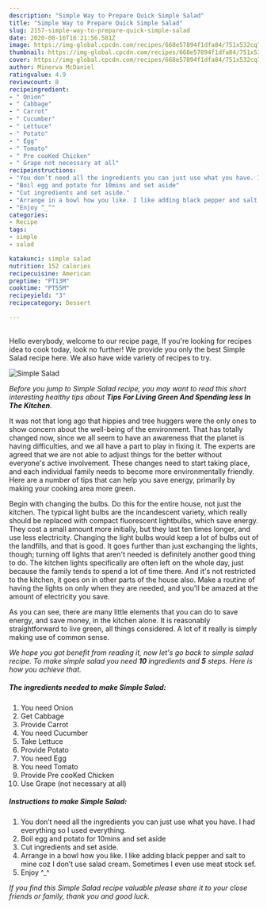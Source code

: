 ```yaml
---
description: "Simple Way to Prepare Quick Simple Salad"
title: "Simple Way to Prepare Quick Simple Salad"
slug: 2157-simple-way-to-prepare-quick-simple-salad
date: 2020-08-16T16:21:56.581Z
image: https://img-global.cpcdn.com/recipes/668e57894f1dfa84/751x532cq70/simple-salad-recipe-main-photo.jpg
thumbnail: https://img-global.cpcdn.com/recipes/668e57894f1dfa84/751x532cq70/simple-salad-recipe-main-photo.jpg
cover: https://img-global.cpcdn.com/recipes/668e57894f1dfa84/751x532cq70/simple-salad-recipe-main-photo.jpg
author: Minerva McDaniel
ratingvalue: 4.9
reviewcount: 8
recipeingredient:
- " Onion"
- " Cabbage"
- " Carrot"
- " Cucumber"
- " Lettuce"
- " Potato"
- " Egg"
- " Tomato"
- " Pre cooKed Chicken"
- " Grape not necessary at all"
recipeinstructions:
- "You don’t need all the ingredients you can just use what you have. I had everything so I used everything."
- "Boil egg and potato for 10mins and set aside"
- "Cut ingredients and set aside."
- "Arrange in a bowl how you like. I like adding black pepper and salt to mine coz I don’t use salad cream. Sometimes I even use meat stock sef."
- "Enjoy ^_^"
categories:
- Recipe
tags:
- simple
- salad

katakunci: simple salad 
nutrition: 152 calories
recipecuisine: American
preptime: "PT13M"
cooktime: "PT55M"
recipeyield: "3"
recipecategory: Dessert

---
```

<br>
Hello everybody, welcome to our recipe page, If you're looking for recipes idea to cook today, look no further! We provide you only the best Simple Salad recipe here. We also have wide variety of recipes to try.
<br>


![Simple Salad](https://img-global.cpcdn.com/recipes/668e57894f1dfa84/751x532cq70/simple-salad-recipe-main-photo.jpg)

<i>Before you jump to Simple Salad recipe, you may want to read this short interesting healthy tips about 
<strong>Tips For Living Green And Spending less In The Kitchen</strong>.</i>
</br>

It was not that long ago that hippies and tree huggers were the only ones to show concern about the well-being of the environment. That has totally changed now, since we all seem to have an awareness that the planet is having difficulties, and we all have a part to play in fixing it. The experts are agreed that we are not able to adjust things for the better without everyone's active involvement. These changes need to start taking place, and each individual family needs to become more environmentally friendly. Here are a number of tips that can help you save energy, primarily by making your cooking area more green.

Begin with changing the bulbs. Do this for the entire house, not just the kitchen. The typical light bulbs are the incandescent variety, which really should be replaced with compact fluorescent lightbulbs, which save energy. They cost a small amount more initially, but they last ten times longer, and use less electricity. Changing the light bulbs would keep a lot of bulbs out of the landfills, and that is good. It goes further than just exchanging the lights, though; turning off lights that aren't needed is definitely another good thing to do. The kitchen lights specifically are often left on the whole day, just because the family tends to spend a lot of time there. And it's not restricted to the kitchen, it goes on in other parts of the house also. Make a routine of having the lights on only when they are needed, and you'll be amazed at the amount of electricity you save.

As you can see, there are many little elements that you can do to save energy, and save money, in the kitchen alone. It is reasonably straightforward to live green, all things considered. A lot of it really is simply making use of common sense.


<i>We hope you got benefit from reading it, now let's go back to simple salad recipe. To make simple salad you need <strong>10</strong> ingredients and <strong>5</strong> steps. Here is how you achieve that.
</i>

##### The ingredients needed to make Simple Salad:

1. You need  Onion
1. Get  Cabbage
1. Provide  Carrot
1. You need  Cucumber
1. Take  Lettuce
1. Provide  Potato
1. You need  Egg
1. You need  Tomato
1. Provide  Pre cooKed Chicken
1. Use  Grape (not necessary at all)


##### Instructions to make Simple Salad:

1. You don’t need all the ingredients you can just use what you have. I had everything so I used everything.
1. Boil egg and potato for 10mins and set aside
1. Cut ingredients and set aside.
1. Arrange in a bowl how you like. I like adding black pepper and salt to mine coz I don’t use salad cream. Sometimes I even use meat stock sef.
1. Enjoy ^_^


<i>If you find this Simple Salad recipe valuable please share it to your close friends or family, thank you and good luck.</i>
